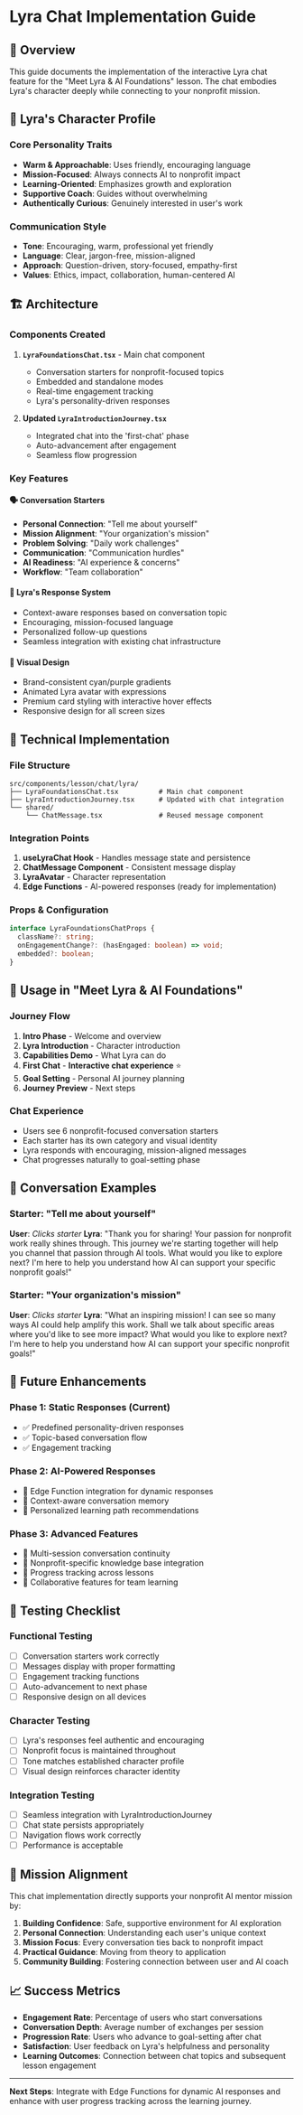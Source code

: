 # Lyra Chat Implementation Guide

## 🎯 Overview

This guide documents the implementation of the interactive Lyra chat feature for the "Meet Lyra & AI Foundations" lesson. The chat embodies Lyra's character deeply while connecting to your nonprofit mission.

## 🧠 Lyra's Character Profile

### Core Personality Traits
- **Warm & Approachable**: Uses friendly, encouraging language
- **Mission-Focused**: Always connects AI to nonprofit impact
- **Learning-Oriented**: Emphasizes growth and exploration
- **Supportive Coach**: Guides without overwhelming
- **Authentically Curious**: Genuinely interested in user's work

### Communication Style
- **Tone**: Encouraging, warm, professional yet friendly
- **Language**: Clear, jargon-free, mission-aligned
- **Approach**: Question-driven, story-focused, empathy-first
- **Values**: Ethics, impact, collaboration, human-centered AI

## 🏗️ Architecture

### Components Created

1. **`LyraFoundationsChat.tsx`** - Main chat component
   - Conversation starters for nonprofit-focused topics
   - Embedded and standalone modes
   - Real-time engagement tracking
   - Lyra's personality-driven responses

2. **Updated `LyraIntroductionJourney.tsx`**
   - Integrated chat into the 'first-chat' phase
   - Auto-advancement after engagement
   - Seamless flow progression

### Key Features

#### 🗣️ Conversation Starters
- **Personal Connection**: "Tell me about yourself"
- **Mission Alignment**: "Your organization's mission"
- **Problem Solving**: "Daily work challenges"
- **Communication**: "Communication hurdles"
- **AI Readiness**: "AI experience & concerns"
- **Workflow**: "Team collaboration"

#### 💬 Lyra's Response System
- Context-aware responses based on conversation topic
- Encouraging, mission-focused language
- Personalized follow-up questions
- Seamless integration with existing chat infrastructure

#### 🎨 Visual Design
- Brand-consistent cyan/purple gradients
- Animated Lyra avatar with expressions
- Premium card styling with interactive hover effects
- Responsive design for all screen sizes

## 🔧 Technical Implementation

### File Structure
```
src/components/lesson/chat/lyra/
├── LyraFoundationsChat.tsx          # Main chat component
├── LyraIntroductionJourney.tsx      # Updated with chat integration
└── shared/
    └── ChatMessage.tsx              # Reused message component
```

### Integration Points

1. **useLyraChat Hook** - Handles message state and persistence
2. **ChatMessage Component** - Consistent message display
3. **LyraAvatar** - Character representation
4. **Edge Functions** - AI-powered responses (ready for implementation)

### Props & Configuration

```typescript
interface LyraFoundationsChatProps {
  className?: string;
  onEngagementChange?: (hasEngaged: boolean) => void;
  embedded?: boolean;
}
```

## 🚀 Usage in "Meet Lyra & AI Foundations"

### Journey Flow
1. **Intro Phase** - Welcome and overview
2. **Lyra Introduction** - Character introduction
3. **Capabilities Demo** - What Lyra can do
4. **First Chat** - **Interactive chat experience** ⭐
5. **Goal Setting** - Personal AI journey planning
6. **Journey Preview** - Next steps

### Chat Experience
- Users see 6 nonprofit-focused conversation starters
- Each starter has its own category and visual identity
- Lyra responds with encouraging, mission-aligned messages
- Chat progresses naturally to goal-setting phase

## 🎨 Conversation Examples

### Starter: "Tell me about yourself"
**User**: *Clicks starter*
**Lyra**: "Thank you for sharing! Your passion for nonprofit work really shines through. This journey we're starting together will help you channel that passion through AI tools. What would you like to explore next? I'm here to help you understand how AI can support your specific nonprofit goals!"

### Starter: "Your organization's mission"
**User**: *Clicks starter*
**Lyra**: "What an inspiring mission! I can see so many ways AI could help amplify this work. Shall we talk about specific areas where you'd like to see more impact? What would you like to explore next? I'm here to help you understand how AI can support your specific nonprofit goals!"

## 🔮 Future Enhancements

### Phase 1: Static Responses (Current)
- ✅ Predefined personality-driven responses
- ✅ Topic-based conversation flow
- ✅ Engagement tracking

### Phase 2: AI-Powered Responses
- 🔄 Edge Function integration for dynamic responses
- 🔄 Context-aware conversation memory
- 🔄 Personalized learning path recommendations

### Phase 3: Advanced Features
- 📅 Multi-session conversation continuity
- 📅 Nonprofit-specific knowledge base integration
- 📅 Progress tracking across lessons
- 📅 Collaborative features for team learning

## 🧪 Testing Checklist

### Functional Testing
- [ ] Conversation starters work correctly
- [ ] Messages display with proper formatting
- [ ] Engagement tracking functions
- [ ] Auto-advancement to next phase
- [ ] Responsive design on all devices

### Character Testing
- [ ] Lyra's responses feel authentic and encouraging
- [ ] Nonprofit focus is maintained throughout
- [ ] Tone matches established character profile
- [ ] Visual design reinforces character identity

### Integration Testing
- [ ] Seamless integration with LyraIntroductionJourney
- [ ] Chat state persists appropriately
- [ ] Navigation flows work correctly
- [ ] Performance is acceptable

## 🎯 Mission Alignment

This chat implementation directly supports your nonprofit AI mentor mission by:

1. **Building Confidence**: Safe, supportive environment for AI exploration
2. **Personal Connection**: Understanding each user's unique context
3. **Mission Focus**: Every conversation ties back to nonprofit impact
4. **Practical Guidance**: Moving from theory to application
5. **Community Building**: Fostering connection between user and AI coach

## 📈 Success Metrics

- **Engagement Rate**: Percentage of users who start conversations
- **Conversation Depth**: Average number of exchanges per session
- **Progression Rate**: Users who advance to goal-setting after chat
- **Satisfaction**: User feedback on Lyra's helpfulness and personality
- **Learning Outcomes**: Connection between chat topics and subsequent lesson engagement

---

**Next Steps**: Integrate with Edge Functions for dynamic AI responses and enhance with user progress tracking across the learning journey.